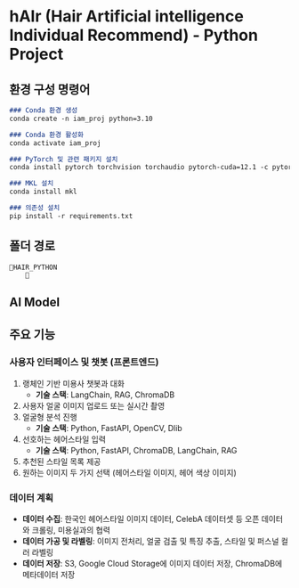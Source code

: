 # hAIr (Hair Artificial intelligence Individual Recommend) - Python Project

## 환경 구성 명령어
``` MarkDown
### Conda 환경 생성
conda create -n iam_proj python=3.10

### Conda 환경 활성화
conda activate iam_proj

### PyTorch 및 관련 패키지 설치
conda install pytorch torchvision torchaudio pytorch-cuda=12.1 -c pytorch -c nvidia

### MKL 설치
conda install mkl

### 의존성 설치
pip install -r requirements.txt 
```

## 폴더 경로
```
📁HAIR_PYTHON
    📄
```

## AI Model

## 주요 기능

### 사용자 인터페이스 및 챗봇 (프론트엔드)

1. 랭체인 기반 미용사 챗봇과 대화
    - **기술 스택**: LangChain, RAG, ChromaDB
2. 사용자 얼굴 이미지 업로드 또는 실시간 촬영
3. 얼굴형 분석 진행
    - **기술 스택**: Python, FastAPI, OpenCV, Dlib
4. 선호하는 헤어스타일 입력
    - **기술 스택**: Python, FastAPI, ChromaDB, LangChain, RAG
5. 추천된 스타일 목록 제공
6. 원하는 이미지 두 가지 선택 (헤어스타일 이미지, 헤어 색상 이미지)

### 데이터 계획

- **데이터 수집**: 한국인 헤어스타일 이미지 데이터, CelebA 데이터셋 등 오픈 데이터와 크롤링, 미용실과의 협력
- **데이터 가공 및 라벨링**: 이미지 전처리, 얼굴 검출 및 특징 추출, 스타일 및 퍼스널 컬러 라벨링
- **데이터 저장**: S3, Google Cloud Storage에 이미지 데이터 저장, ChromaDB에 메타데이터 저장
